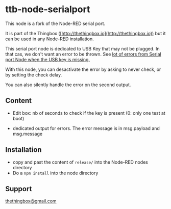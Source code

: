 # ttb-node-serialport

This node is a fork of the Node-RED serial port.

It is part of the Thingbox ([http://thethingbox.io](http://thethingbox.io)) but it can be used in any Node-RED installation.

This serial port node is dedicated to USB Key that may not be plugged. In that cas, we don't want an error to be thrown.
See
[lot of errors from Serial port Node when the USB key is missing.](https://groups.google.com/forum/#!searchin/node-red/serial/node-red/VHAC0Foc_80/tC-n34RiDwAJ)

With this node, you can desactivate the error by asking to never check, or by setting the check delay.

You can also silently handle the error on the second output.

## Content

 - Edit box: nb of seconds to check if the key is present (0: only one test at boot)

- dedicated output for errors. The error message is in msg.payload and msg.message

## Installation

- copy and past the content of ```release/``` into the Node-RED nodes directory
- Do a ```npm install``` into the node directory

## Support

thethingbox@gmail.com

